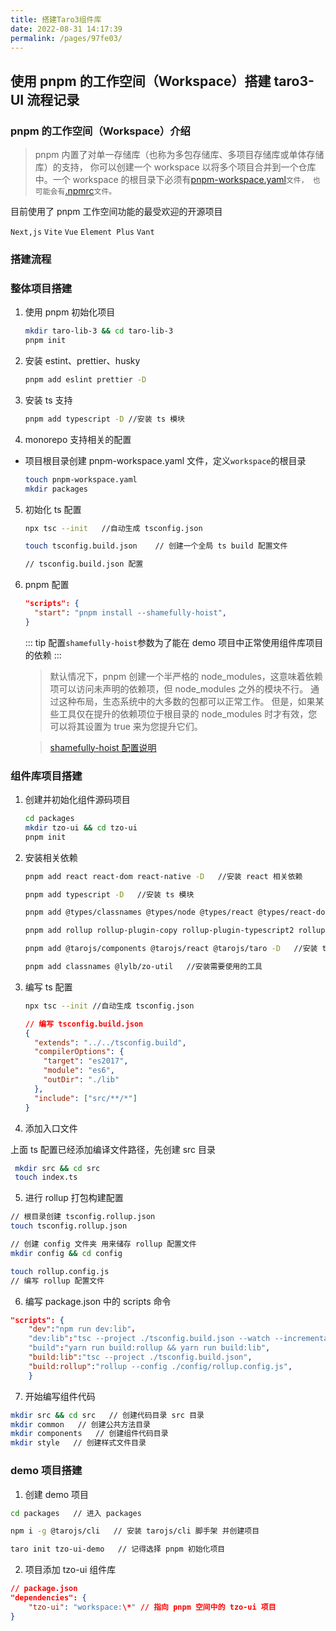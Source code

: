 ```yaml
---
title: 搭建Taro3组件库
date: 2022-08-31 14:17:39
permalink: /pages/97fe03/
---
```


## 使用 pnpm 的工作空间（Workspace）搭建 taro3-UI 流程记录

### pnpm 的工作空间（Workspace）介绍

> pnpm 内置了对单一存储库（也称为多包存储库、多项目存储库或单体存储库）的支持， 你可以创建一个 workspace 以将多个项目合并到一个仓库中。一个 workspace 的根目录下必须有[pnpm-workspace.yaml](https://pnpm.io/zh/pnpm-workspace_yaml)`文件， 也可能会有`[.npmrc](https://pnpm.io/zh/npmrc)`文件。`

目前使用了 pnpm 工作空间功能的最受欢迎的开源项目

`Next,js` `Vite` `Vue` `Element Plus` `Vant`

### 搭建流程

### 整体项目搭建

1. 使用 pnpm 初始化项目

   ```sh
   mkdir taro-lib-3 && cd taro-lib-3
   pnpm init
   ```

2. 安装 estint、prettier、husky

   ```sh
   pnpm add eslint prettier -D
   ```

3. 安装 ts 支持

   ```sh
   pnpm add typescript -D //安装 ts 模块
   ```

4. monorepo 支持相关的配置

- 项目根目录创建 pnpm-workspace.yaml 文件，定义`workspace`的根目录
  ```sh
  touch pnpm-workspace.yaml
  mkdir packages
  ```

5. 初始化 ts 配置

   ```sh
   npx tsc --init   //自动生成 tsconfig.json

   touch tsconfig.build.json    // 创建一个全局 ts build 配置文件

   // tsconfig.build.json 配置
   ```

6. pnpm 配置

   ```json
   "scripts": {
     "start": "pnpm install --shamefully-hoist",
   }
   ```

   ::: tip
   配置`shamefully-hoist`参数为了能在 demo 项目中正常使用组件库项目的依赖
   :::

   > 默认情况下，pnpm 创建一个半严格的 node_modules，这意味着依赖项可以访问未声明的依赖项，但 node_modules 之外的模块不行。 通过这种布局，生态系统中的大多数的包都可以正常工作。 但是，如果某些工具仅在提升的依赖项位于根目录的 node_modules 时才有效，您可以将其设置为 true 来为您提升它们。

   > [shamefully-hoist 配置说明](https://pnpm.io/zh/npmrc#shamefully-hoist)

### 组件库项目搭建

1. 创建并初始化组件源码项目

   ```sh
   cd packages
   mkdir tzo-ui && cd tzo-ui
   pnpm init
   ```

2. 安装相关依赖

   ```sh
   pnpm add react react-dom react-native -D   //安装 react 相关依赖

   pnpm add typescript -D   //安装 ts 模块

   pnpm add @types/classnames @types/node @types/react @types/react-dom @types/react-native -D   //安装 ts 类型相关依赖

   pnpm add rollup rollup-plugin-copy rollup-plugin-typescript2 rollup-plugin-visualizer @rollup/plugin-commonjs @rollup/plugin-json @rollup/plugin-node-resolve -D   // 安装 rollup 与相关构建依赖

   pnpm add @tarojs/components @tarojs/react @tarojs/taro -D   //安装 taro 相关依赖

   pnpm add classnames @lylb/zo-util   //安装需要使用的工具
   ```

3. 编写 ts 配置

   ```sh
   npx tsc --init //自动生成 tsconfig.json
   ```

   ```json
   // 编写 tsconfig.build.json
   {
     "extends": "../../tsconfig.build",
     "compilerOptions": {
       "target": "es2017",
       "module": "es6",
       "outDir": "./lib"
     },
     "include": ["src/**/*"]
   }
   ```

4. 添加入口文件

上面 ts 配置已经添加编译文件路径，先创建 src 目录

```sh
 mkdir src && cd src
 touch index.ts
```

5. 进行 rollup 打包构建配置

```sh
// 根目录创建 tsconfig.rollup.json
touch tsconfig.rollup.json

// 创建 config 文件夹 用来储存 rollup 配置文件
mkdir config && cd config

touch rollup.config.js
// 编写 rollup 配置文件
```

6. 编写 package.json 中的 scripts 命令

```json
"scripts": {
    "dev":"npm run dev:lib"，
    "dev:lib":"tsc --project ./tsconfig.build.json --watch --incremental"，
    "build":"yarn run build:rollup && yarn run build:lib",
    "build:lib":"tsc --project ./tsconfig.build.json",
    "build:rollup":"rollup --config ./config/rollup.config.js",
    }
```

7. 开始编写组件代码

```sh
mkdir src && cd src   // 创建代码目录 src 目录
mkdir common   // 创建公共方法目录
mkdir components   // 创建组件代码目录
mkdir style   // 创建样式文件目录
```

### demo 项目搭建

1. 创建 demo 项目

```sh
cd packages   // 进入 packages

npm i -g @tarojs/cli   // 安装 tarojs/cli 脚手架 并创建项目

taro init tzo-ui-demo   // 记得选择 pnpm 初始化项目
```

2. 项目添加 tzo-ui 组件库

```json
// package.json
"dependencies": {
    "tzo-ui": "workspace:\*" // 指向 pnpm 空间中的 tzo-ui 项目
}

```
